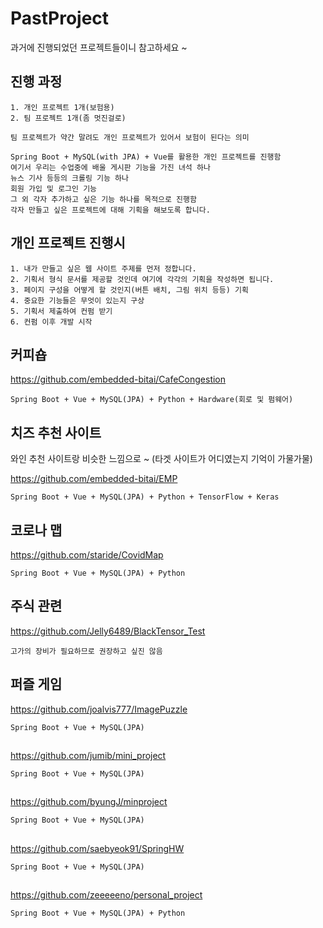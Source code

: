 # PastProject
과거에 진행되었던 프로젝트들이니 참고하세요 ~

## 진행 과정

```make
1. 개인 프로젝트 1개(보험용)
2. 팀 프로젝트 1개(좀 멋진걸로)

팀 프로젝트가 약간 말려도 개인 프로젝트가 있어서 보험이 된다는 의미

Spring Boot + MySQL(with JPA) + Vue를 활용한 개인 프로젝트를 진행함
여기서 우리는 수업중에 배울 게시판 기능을 가진 녀석 하나
뉴스 기사 등등의 크롤링 기능 하나
회원 가입 및 로그인 기능
그 외 각자 추가하고 싶은 기능 하나를 목적으로 진행함
각자 만들고 싶은 프로젝트에 대해 기획을 해보도록 합니다.
```

## 개인 프로젝트 진행시

```make
1. 내가 만들고 싶은 웹 사이트 주제를 먼저 정합니다.
2. 기획서 형식 문서를 제공할 것인데 여기에 각각의 기획을 작성하면 됩니다.
3. 페이지 구성을 어떻게 할 것인지(버튼 배치, 그림 위치 등등) 기획
4. 중요한 기능들은 무엇이 있는지 구상
5. 기획서 제출하여 컨펌 받기
6. 컨펌 이후 개발 시작
```

## 커피숍

https://github.com/embedded-bitai/CafeCongestion

```make
Spring Boot + Vue + MySQL(JPA) + Python + Hardware(회로 및 펌웨어)
```

## 치즈 추천 사이트

와인 추천 사이트랑 비슷한 느낌으로 ~ (타겟 사이트가 어디였는지 기억이 가물가물)  

https://github.com/embedded-bitai/EMP

```make
Spring Boot + Vue + MySQL(JPA) + Python + TensorFlow + Keras
```

## 코로나 맵

https://github.com/staride/CovidMap

```make
Spring Boot + Vue + MySQL(JPA) + Python
```

## 주식 관련

https://github.com/Jelly6489/BlackTensor_Test

```make
고가의 장비가 필요하므로 권장하고 싶진 않음
```

## 퍼즐 게임

https://github.com/joalvis777/ImagePuzzle

```make
Spring Boot + Vue + MySQL(JPA)
```

## 

https://github.com/jumib/mini_project

```make
Spring Boot + Vue + MySQL(JPA)
```

##

https://github.com/byungJ/minproject

```make
Spring Boot + Vue + MySQL(JPA)
```

##

https://github.com/saebyeok91/SpringHW

```make
Spring Boot + Vue + MySQL(JPA)
```

##

https://github.com/zeeeeeno/personal_project

```make
Spring Boot + Vue + MySQL(JPA) + Python
```
